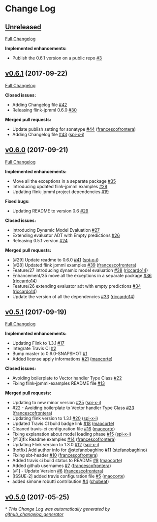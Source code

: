 # Change Log

## [Unreleased](https://github.com/FlinkML/flink-jpmml/tree/HEAD)

[Full Changelog](https://github.com/FlinkML/flink-jpmml/compare/v0.6.1...HEAD)

**Implemented enhancements:**

- Publish the 0.6.1 version on a public repo [\#3](https://github.com/FlinkML/flink-jpmml/issues/3)

## [v0.6.1](https://github.com/FlinkML/flink-jpmml/tree/v0.6.1) (2017-09-22)
[Full Changelog](https://github.com/FlinkML/flink-jpmml/compare/v0.6.0...v0.6.1)

**Closed issues:**

- Adding Changelog file [\#42](https://github.com/FlinkML/flink-jpmml/issues/42)
- Releasing flink-jpmml 0.6.0 [\#30](https://github.com/FlinkML/flink-jpmml/issues/30)

**Merged pull requests:**

- Update publish setting for sonatype [\#44](https://github.com/FlinkML/flink-jpmml/pull/44) ([francescofrontera](https://github.com/francescofrontera))
- Adding Changelog file [\#43](https://github.com/FlinkML/flink-jpmml/pull/43) ([spi-x-i](https://github.com/spi-x-i))

## [v0.6.0](https://github.com/FlinkML/flink-jpmml/tree/v0.6.0) (2017-09-21)
[Full Changelog](https://github.com/FlinkML/flink-jpmml/compare/v0.5.1...v0.6.0)

**Implemented enhancements:**

- Move all the exceptions in a separate package [\#35](https://github.com/FlinkML/flink-jpmml/issues/35)
- Introducing updated flink-jpmml examples [\#28](https://github.com/FlinkML/flink-jpmml/issues/28)
- Updating flink-jpmml project dependencies [\#19](https://github.com/FlinkML/flink-jpmml/issues/19)

**Fixed bugs:**

- Updating README to version 0.6 [\#29](https://github.com/FlinkML/flink-jpmml/issues/29)

**Closed issues:**

- Introducing Dynamic Model Evaluation [\#27](https://github.com/FlinkML/flink-jpmml/issues/27)
- Extending evaluator ADT with Empty predictions [\#26](https://github.com/FlinkML/flink-jpmml/issues/26)
- Releasing 0.5.1 version [\#24](https://github.com/FlinkML/flink-jpmml/issues/24)

**Merged pull requests:**

- \[\#29\] Update readme to 0.6.0 [\#41](https://github.com/FlinkML/flink-jpmml/pull/41) ([spi-x-i](https://github.com/spi-x-i))
- \[\#28\] Updated flink jpmml examples [\#39](https://github.com/FlinkML/flink-jpmml/pull/39) ([francescofrontera](https://github.com/francescofrontera))
- Feature/27 introducing dynamic model evaluation [\#38](https://github.com/FlinkML/flink-jpmml/pull/38) ([riccardo14](https://github.com/riccardo14))
- Enhancement/35 move all the exceptions in a separate package [\#36](https://github.com/FlinkML/flink-jpmml/pull/36) ([riccardo14](https://github.com/riccardo14))
- Feature/26 extending evaluator adt with empty predictions [\#34](https://github.com/FlinkML/flink-jpmml/pull/34) ([riccardo14](https://github.com/riccardo14))
- Update the version of all the dependencies [\#33](https://github.com/FlinkML/flink-jpmml/pull/33) ([riccardo14](https://github.com/riccardo14))

## [v0.5.1](https://github.com/FlinkML/flink-jpmml/tree/v0.5.1) (2017-09-19)
[Full Changelog](https://github.com/FlinkML/flink-jpmml/compare/v0.5.0...v0.5.1)

**Implemented enhancements:**

- Updating Flink to 1.3.1 [\#17](https://github.com/FlinkML/flink-jpmml/issues/17)
- Integrate Travis CI [\#2](https://github.com/FlinkML/flink-jpmml/issues/2)
- Bump master to 0.6.0-SNAPSHOT [\#1](https://github.com/FlinkML/flink-jpmml/issues/1)
- Added license apply informations [\#21](https://github.com/FlinkML/flink-jpmml/pull/21) ([maocorte](https://github.com/maocorte))

**Closed issues:**

- Avoiding boilerplate to Vector handler Type Class [\#22](https://github.com/FlinkML/flink-jpmml/issues/22)
- Fixing flink-jpmml-examples README file [\#13](https://github.com/FlinkML/flink-jpmml/issues/13)

**Merged pull requests:**

- Updating to new minor version [\#25](https://github.com/FlinkML/flink-jpmml/pull/25) ([spi-x-i](https://github.com/spi-x-i))
- \#22 - Avoiding boilerplate to Vector handler Type Class [\#23](https://github.com/FlinkML/flink-jpmml/pull/23) ([francescofrontera](https://github.com/francescofrontera))
- Updating flink version to 1.3.1 [\#20](https://github.com/FlinkML/flink-jpmml/pull/20) ([spi-x-i](https://github.com/spi-x-i))
- Updated Travis CI build badge link [\#18](https://github.com/FlinkML/flink-jpmml/pull/18) ([maocorte](https://github.com/maocorte))
- Cleaned travis-ci configuration file [\#16](https://github.com/FlinkML/flink-jpmml/pull/16) ([maocorte](https://github.com/maocorte))
- Fixing explanation about model loading phase [\#15](https://github.com/FlinkML/flink-jpmml/pull/15) ([spi-x-i](https://github.com/spi-x-i))
- \[\#13\]fix Readme examples [\#14](https://github.com/FlinkML/flink-jpmml/pull/14) ([francescofrontera](https://github.com/francescofrontera))
- Updating Flink version to 1.3.0 [\#12](https://github.com/FlinkML/flink-jpmml/pull/12) ([spi-x-i](https://github.com/spi-x-i))
- \[hotfix\] Add author info for @stefanobaghino [\#11](https://github.com/FlinkML/flink-jpmml/pull/11) ([stefanobaghino](https://github.com/stefanobaghino))
- Fixing sbt-header  [\#10](https://github.com/FlinkML/flink-jpmml/pull/10) ([francescofrontera](https://github.com/francescofrontera))
- Added travis ci build status to README [\#8](https://github.com/FlinkML/flink-jpmml/pull/8) ([maocorte](https://github.com/maocorte))
- Added github usernames [\#7](https://github.com/FlinkML/flink-jpmml/pull/7) ([francescofrontera](https://github.com/francescofrontera))
- \[\#1\] - Update Version [\#6](https://github.com/FlinkML/flink-jpmml/pull/6) ([francescofrontera](https://github.com/francescofrontera))
- \[ISSUE-2\] added travis configuration file [\#5](https://github.com/FlinkML/flink-jpmml/pull/5) ([maocorte](https://github.com/maocorte))
- added simone robutti contribution [\#4](https://github.com/FlinkML/flink-jpmml/pull/4) ([chobeat](https://github.com/chobeat))

## [v0.5.0](https://github.com/FlinkML/flink-jpmml/tree/v0.5.0) (2017-05-25)


\* *This Change Log was automatically generated by [github_changelog_generator](https://github.com/skywinder/Github-Changelog-Generator)*